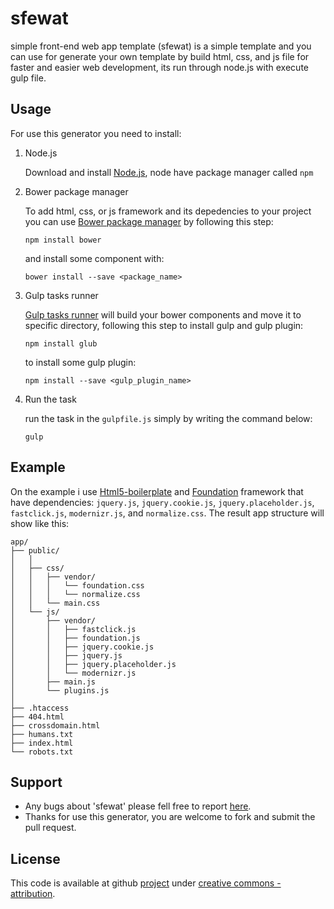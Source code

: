 sfewat
======

simple front-end web app template (sfewat) is a simple template and you can use for generate your own template by build html, css, and js file for faster and easier web development, its run through node.js with execute gulp file.

## Usage

For use this generator you need to install:

1. Node.js

	Download and install [Node.js](http://nodejs.org/download/), node have package manager called `npm`

2. Bower package manager

	To add html, css, or js framework and its depedencies to your project you can use [Bower package manager](http:bower.io) by following this step:

	```
	npm install bower
	```

	and install some component with:

	```
	bower install --save <package_name>
	```

3. Gulp tasks runner

	[Gulp tasks runner](gulpjs.com) will build your bower components and move it to specific directory, following this step to install gulp and gulp plugin:

	```
	npm install glub
	```
	
	to install some gulp plugin:

	```
	npm install --save <gulp_plugin_name>
	```

4. Run the task

	run the task in the `gulpfile.js` simply by writing the command below:

	```
	gulp
	```

## Example

On the example i use [Html5-boilerplate](html5boilerplate.com) and [Foundation](foundation.zurb.com) framework that have dependencies: `jquery.js`, `jquery.cookie.js`, `jquery.placeholder.js`, `fastclick.js`, `modernizr.js`, and `normalize.css`. The result app structure will show like this:


```
app/
├── public/
│	│
│	├── css/
│	│	├── vendor/
│	│	│	└── foundation.css
│	│	│	└──	normalize.css
│	│	└── main.css	
│	└── js/
│		├── vendor/
│		│	├── fastclick.js
│		│	├── foundation.js
│		│	├── jquery.cookie.js
│		│	├── jquery.js
│		│	├── jquery.placeholder.js
│		│	└── modernizr.js
│		├── main.js
│		└── plugins.js
│
├── .htaccess
├── 404.html
├── crossdomain.html
├── humans.txt
├── index.html
└── robots.txt
```

## Support

* Any bugs about 'sfewat' please fell free to report [here](https://github.com/purbatua/sfewat/issues).
* Thanks for use this generator, you are welcome to fork and submit the pull request.

## License

This code is available at github [project](https://github.com/purbatua/sfewat) under [creative commons - attribution](http://creativecommons.org/licenses/).
